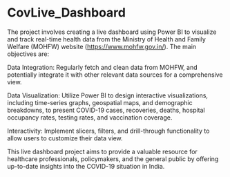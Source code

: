 # CovLive_Dashboard

The project involves creating a live dashboard using Power BI to visualize and track real-time health data from the Ministry of Health and Family Welfare (MOHFW) website (https://www.mohfw.gov.in/). The main objectives are:

Data Integration: Regularly fetch and clean data from MOHFW, and potentially integrate it with other relevant data sources for a comprehensive view.

Data Visualization: Utilize Power BI to design interactive visualizations, including time-series graphs, geospatial maps, and demographic breakdowns, to present COVID-19 cases, recoveries, deaths, hospital occupancy rates, testing rates, and vaccination coverage.

Interactivity: Implement slicers, filters, and drill-through functionality to allow users to customize their data view.

This live dashboard project aims to provide a valuable resource for healthcare professionals, policymakers, and the general public by offering up-to-date insights into the COVID-19 situation in India.
